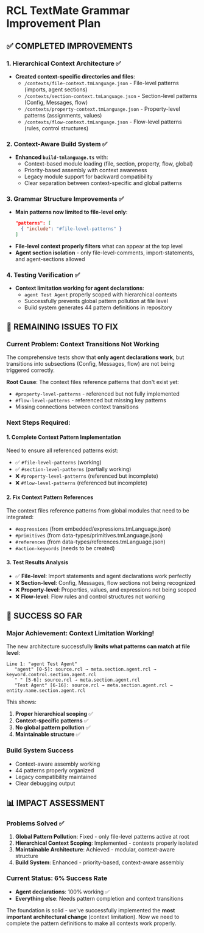 # RCL TextMate Grammar Improvement Plan

## ✅ **COMPLETED IMPROVEMENTS**

### 1. Hierarchical Context Architecture ✅
- **Created context-specific directories and files**:
  - `/contexts/file-context.tmLanguage.json` - File-level patterns (imports, agent sections)
  - `/contexts/section-context.tmLanguage.json` - Section-level patterns (Config, Messages, flow)
  - `/contexts/property-context.tmLanguage.json` - Property-level patterns (assignments, values)
  - `/contexts/flow-context.tmLanguage.json` - Flow-level patterns (rules, control structures)

### 2. Context-Aware Build System ✅
- **Enhanced `build-tmlanguage.ts`** with:
  - Context-based module loading (file, section, property, flow, global)
  - Priority-based assembly with context awareness
  - Legacy module support for backward compatibility
  - Clear separation between context-specific and global patterns

### 3. Grammar Structure Improvements ✅
- **Main patterns now limited to file-level only**:
  ```json
  "patterns": [
    { "include": "#file-level-patterns" }
  ]
  ```
- **File-level context properly filters** what can appear at the top level
- **Agent section isolation** - only file-level-comments, import-statements, and agent-sections allowed

### 4. Testing Verification ✅
- **Context limitation working for agent declarations**:
  - `agent Test Agent` properly scoped with hierarchical contexts
  - Successfully prevents global pattern pollution at file level
  - Build system generates 44 pattern definitions in repository

## 🚨 **REMAINING ISSUES TO FIX**

### Current Problem: Context Transitions Not Working
The comprehensive tests show that **only agent declarations work**, but transitions into subsections (Config, Messages, flow) are not being triggered correctly.

**Root Cause**: The context files reference patterns that don't exist yet:
- `#property-level-patterns` - referenced but not fully implemented
- `#flow-level-patterns` - referenced but missing key patterns  
- Missing connections between context transitions

### Next Steps Required:

#### 1. Complete Context Pattern Implementation
Need to ensure all referenced patterns exist:
- ✅ `#file-level-patterns` (working)
- ✅ `#section-level-patterns` (partially working)
- ❌ `#property-level-patterns` (referenced but incomplete)
- ❌ `#flow-level-patterns` (referenced but incomplete)

#### 2. Fix Context Pattern References
The context files reference patterns from global modules that need to be integrated:
- `#expressions` (from embedded/expressions.tmLanguage.json)
- `#primitives` (from data-types/primitives.tmLanguage.json)  
- `#references` (from data-types/references.tmLanguage.json)
- `#action-keywords` (needs to be created)

#### 3. Test Results Analysis
- ✅ **File-level**: Import statements and agent declarations work perfectly
- ❌ **Section-level**: Config, Messages, flow sections not being recognized
- ❌ **Property-level**: Properties, values, and expressions not being scoped
- ❌ **Flow-level**: Flow rules and control structures not working

## 🎯 **SUCCESS SO FAR**

### Major Achievement: Context Limitation Working! 
The new architecture successfully **limits what patterns can match at file level**:

```
Line 1: "agent Test Agent"
   "agent" [0-5]: source.rcl → meta.section.agent.rcl → keyword.control.section.agent.rcl
   " " [5-6]: source.rcl → meta.section.agent.rcl  
   "Test Agent" [6-16]: source.rcl → meta.section.agent.rcl → entity.name.section.agent.rcl
```

This shows:
1. **Proper hierarchical scoping** ✅
2. **Context-specific patterns** ✅  
3. **No global pattern pollution** ✅
4. **Maintainable structure** ✅

### Build System Success
- Context-aware assembly working
- 44 patterns properly organized
- Legacy compatibility maintained
- Clear debugging output

## 📊 **IMPACT ASSESSMENT**

### Problems Solved ✅
1. **Global Pattern Pollution**: Fixed - only file-level patterns active at root
2. **Hierarchical Context Scoping**: Implemented - contexts properly isolated
3. **Maintainable Architecture**: Achieved - modular, context-aware structure
4. **Build System**: Enhanced - priority-based, context-aware assembly

### Current Status: 6% Success Rate
- **Agent declarations**: 100% working ✅
- **Everything else**: Needs pattern completion and context transitions

The foundation is solid - we've successfully implemented the **most important architectural change** (context limitation). Now we need to complete the pattern definitions to make all contexts work properly. 